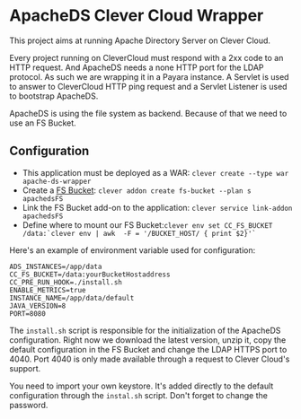 # ApacheDS Clever Cloud Wrapper

This project aims at running Apache Directory Server on Clever Cloud.

Every project running on CleverCloud must respond with a 2xx code to an HTTP request. And ApacheDS needs a none HTTP port for the LDAP protocol. As such we are wrapping it in a Payara instance. A Servlet is used to answer to CleverCloud HTTP ping request and a Servlet Listener is used to bootstrap ApacheDS. 

ApacheDS is using the file system as backend. Because of that we need to use an FS Bucket. 

## Configuration

 - This application must be deployed as a WAR: `clever create --type war apache-ds-wrapper`
  - Create a [FS Bucket](https://www.clever-cloud.com/doc/addons/fs_buckets/): `clever addon create fs-bucket --plan s apachedsFS`
  - Link the FS Bucket add-on to the application: `clever service link-addon apachedsFS`
 - Define where to mount our FS Bucket:``clever env set CC_FS_BUCKET /data:`clever env | awk  -F = '/BUCKET_HOST/ { print $2}'` ``


Here's an example of environment variable used for configuration:
```
ADS_INSTANCES=/app/data
CC_FS_BUCKET=/data:yourBucketHostaddress
CC_PRE_RUN_HOOK=./install.sh
ENABLE_METRICS=true
INSTANCE_NAME=/app/data/default
JAVA_VERSION=8
PORT=8080
```

The `install.sh` script is responsible for the initialization of the ApacheDS configuration. Right now we download the latest version, unzip it, copy the default configuration in the FS Bucket and change the LDAP HTTPS port to 4040. Port 4040 is only made available through a request to Clever Cloud's support.

You need to import your own keystore. It's added directly to the default configuration through the `instal.sh` script. Don't forget to change the password.


